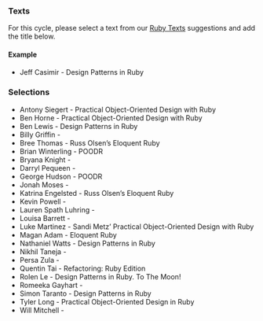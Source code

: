 ### Texts

For this cycle, please select a text from our [Ruby Texts](http://tutorials.jumpstartlab.com/reading/suggestions/ruby_texts.html) suggestions and add the title below.

#### Example

* Jeff Casimir - Design Patterns in Ruby

### Selections

* Antony Siegert - Practical Object-Oriented Design with Ruby
* Ben Horne - Practical Object-Oriented Design with Ruby
* Ben Lewis - Design Patterns in Ruby
* Billy Griffin - 
* Bree Thomas - Russ Olsen’s Eloquent Ruby
* Brian Winterling - POODR
* Bryana Knight - 
* Darryl Pequeen - 
* George Hudson - POODR
* Jonah Moses - 
* Katrina Engelsted - Russ Olsen’s Eloquent Ruby
* Kevin Powell - 
* Lauren Spath Luhring - 
* Louisa Barrett - 
* Luke Martinez - Sandi Metz’ Practical Object-Oriented Design with Ruby
* Magan Adam - Eloquent Ruby
* Nathaniel Watts - Design Patterns in Ruby
* Nikhil Taneja - 
* Persa Zula - 
* Quentin Tai - Refactoring: Ruby Edition
* Rolen Le - Design Patterns in Ruby. To The Moon!
* Romeeka Gayhart - 
* Simon Taranto - Design Patterns in Ruby
* Tyler Long - Practical Object-Oriented Design in Ruby
* Will Mitchell - 
